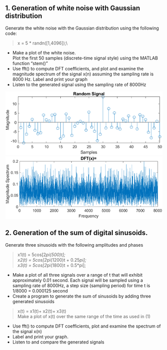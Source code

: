 ## 1. Generation of white noise with Gaussian distribution ##
Generate the white noise with the Gaussian distribution using the following code:
>x = 5 * randn([1,4096]);\
- Make a plot of the white noise.\
Plot the first 50 samples (discrete-time signal style) using the MATLAB function “stem()”
- Use fft() to compute DFT coefficients, and plot and examine the magnitude spectrum of the signal x(n) assuming the sampling rate is 8000 Hz. Label and print your graph
- Listen to the generated signal using the sampling rate of 8000Hz

![alt text](https://github.com/sami97/Filter-Design/blob/main/Exp1/Random%20Signal%20exp1.1.png)
![alt text](https://github.com/sami97/Filter-Design/blob/main/Exp1/DFT(x)%20exp1.1.png)

<!-- <p align="center">
  <img src="https://github.com/sami97/Filter-Design/blob/main/Exp1/Random%20Signal%20exp1.1.png" width="350" title="hover text">
  <img src="your_relative_path_here_number_2_large_name" width="350" alt="accessibility text">
</p> -->

## 2.	Generation of the sum of digital sinusoids. ##
Generate three sinusoids with the following amplitudes and phases
> x1(t) = 5cos[2*pi(500)t];\
> x2(t) = 5cos[2*pi(1200)t + 0.25*pi];\
> x3(t) = 5cos[2*pi(1800)t + 0.5*pi];
- Make a plot of all three signals over a range of t that will exhibit approximately 0.01 second. Each signal will be sampled using a sampling rate of 8000Hz, a step size (sampling period) for time t is 1/8000 =  0.000125 second
- Create a program to generate the sum of sinusoids by adding three generated sinusoids
> x(t) = x1(t)+ x2(t)+ x3(t)\
Make a plot of x(t) over the same range of the time as used in (1)
- Use fft() to compute DFT coefficients, plot and examine the spectrum of the signal x(n)
- Label and print your graph.
- Listen to and compare the generated signals
